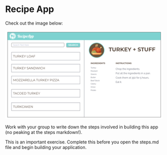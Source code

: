 # Recipe App

Check out the image below: 

![recipe](recipe.png)

Work with your group to write down the steps involved in building this app (no peaking at the steps markdown!).

This is an important exercise. Complete this before you open the steps.md file and begin building your application. 